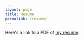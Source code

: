 ```yaml
---
layout: page
title: Resume
permalink: /resume/
---
```


Here's a link to a PDF of [my resume](/docs/my_resume.pdf).
